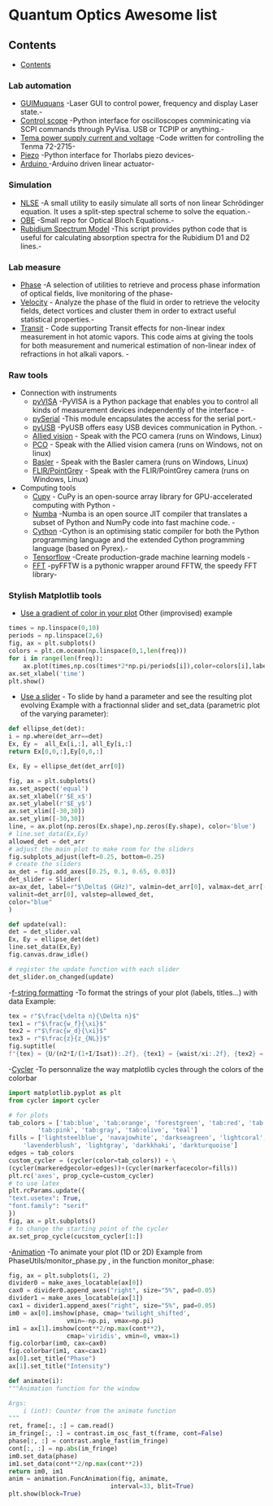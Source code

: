 # Quantum Optics Awesome list
## Contents

- [Contents](#contents)

### Lab automation
- [GUIMuquans](https://github.com/Quantum-Optics-LKB/GUIMuquans) -Laser GUI to control power, frequency and display Laser state.-
- [Control scope](https://github.com/Quantum-Optics-LKB/ScopeInterface) -Python interface for oscilloscopes comminicating via SCPI commands through PyVisa. USB or TCPIP or anything.-
- [Tema power supply current and voltage](https://github.com/Quantum-Optics-LKB/Power_Suply_RS232_Control) -Code written for controlling the Tenma 72-2715-
- [Piezo](https://github.com/Quantum-Optics-LKB/Piezo) -Python interface for Thorlabs piezo devices-
- [Arduino ](https://github.com/Quantum-Optics-LKB/Arduino_linear_actuator) -Arduino driven linear actuator-
### Simulation
- [NLSE](https://github.com/Quantum-Optics-LKB/NLSE) -A small utility to easily simulate all sorts of non linear Schrödinger equation. It uses a split-step spectral scheme to solve the equation.-
- [OBE](https://github.com/Quantum-Optics-LKB/OBE) -Small repo for Optical Bloch Equations.-
- [Rubidium Spectrum Model](https://github.com/DawesLab/rubidium) -This script provides python code that is useful for calculating absorption spectra for the Rubidium D1 and D2 lines.-
### Lab measure
- [Phase](https://github.com/Quantum-Optics-LKB/PhaseUtils) -A selection of utilities to retrieve and process phase information of optical fields, live monitoring of the phase-
- [Velocity](https://github.com/Quantum-Optics-LKB/Turbulence) - Analyze the phase of the fluid in order to retrieve the velocity fields, detect vortices and cluster them in order to extract useful statistical properties.-
- [Transit](https://github.com/Quantum-Optics-LKB/Transit) - Code supporting Transit effects for non-linear index measurement in hot atomic vapors. This code aims at giving the tools for both measurement and numerical estimation of non-linear index of refractions in hot alkali vapors. -
### Raw tools
- Connection with instruments
	- [pyVISA](https://pyvisa.readthedocs.io/en/latest/) -PyVISA is a Python package that enables you to control all kinds of measurement devices independently of the interface -
	- [pySerial](https://pypi.org/project/pyserial/) -This module encapsulates the access for the serial port.-
	- [pyUSB](https://pypi.org/project/pyusb/) -PyUSB offers easy USB devices communication in Python. -    
	- [Allied vision](https://www.alliedvision.com/en/products/vimba-sdk/) - Speak with the PCO camera (runs on Windows, Linux)
	- [PCO](https://www.pco-tech.com/software/camera-control-software/pcocamware/) - Speak with the Allied vision camera (runs on Windows, not on linux)
	- [Basler](https://github.com/basler/pypylon) - Speak with the Basler camera (runs on Windows, Linux)
	- [FLIR/PointGrey](https://www.flir.fr/products/flycapture-sdk/) - Speak with the FLIR/PointGrey camera (runs on Windows, Linux)
- Computing tools
	- [Cupy](https://cupy.dev/) -  CuPy is an open-source array library for GPU-accelerated computing with Python -
	- [Numba](https://numba.pydata.org/) -Numba is an open source JIT compiler that translates a subset of Python and NumPy code into fast machine code. -
	- [Cython](https://cython.org/) -Cython is an optimising static compiler for both the Python programming language and the extended Cython programming language (based on Pyrex).-
	- [Tensorflow](https://www.tensorflow.org//) -Create production-grade machine learning models -
	- [FFT](https://pyfftw.readthedocs.io/en/latest//) -pyFFTW is a pythonic wrapper around FFTW, the speedy FFT library-
        
### Stylish Matplotlib tools
- [Use a gradient of color in your plot](https://stackoverflow.com/questions/38208700/matplotlib-plot-lines-with-colors-through-colormap)
	Other (improvised) example
```python
times = np.linspace(0,10)
periods = np.linspace(2,6)
fig, ax = plt.subplots()
colors = plt.cm.ocean(np.linspace(0,1,len(freq)))
for i in range(len(freq)):
	ax.plot(times,np.cos(times*2*np.pi/periods[i]),color=colors[i],label=f'T={periods[i]}')
ax.set_xlabel('time')
plt.show()
```
	
- [Use a slider](https://matplotlib.org/stable/gallery/widgets/slider_demo.html) - To slide by hand a parameter and see the resulting plot evolving
Example with a fractionnal slider and set_data (parametric plot of the varying parameter):
```python
def ellipse_det(det):
i = np.where(det_arr==det)
Ex, Ey =  all_Ex[i,:], all_Ey[i,:]
return Ex[0,0,:],Ey[0,0,:]

Ex, Ey = ellipse_det(det_arr[0])

fig, ax = plt.subplots()
ax.set_aspect('equal')
ax.set_xlabel(r'$E_x$')
ax.set_ylabel(r'$E_y$')
ax.set_xlim([-30,30])
ax.set_ylim([-30,30])
line, = ax.plot(np.zeros(Ex.shape),np.zeros(Ey.shape), color='blue')
# line.set_data(Ex,Ey)
allowed_det = det_arr
# adjust the main plot to make room for the sliders
fig.subplots_adjust(left=0.25, bottom=0.25)
# create the sliders
ax_det = fig.add_axes([0.25, 0.1, 0.65, 0.03])
det_slider = Slider(
ax=ax_det, label=r"$\Delta$ (GHz)", valmin=det_arr[0], valmax=det_arr[-1],
valinit=det_arr[0], valstep=allowed_det,
color="blue"
)

def update(val):
det = det_slider.val
Ex, Ey = ellipse_det(det)
line.set_data(Ex,Ey)
fig.canvas.draw_idle()

# register the update function with each slider
det_slider.on_changed(update)
```

-[f-string formatting](https://realpython.com/python-f-strings/) -To format the strings of your plot (labels, titles...) with data
Example:
```python
tex = r"$\frac{\delta n}{\Delta n}$"
tex1 = r"$\frac{w_f}{\xi}$"
tex2 = r"$\frac{w_d}{\xi}$"
tex3 = r"$\frac{z}{z_{NL}}$"
fig.suptitle(
f"{tex} = {U/(n2*I/(1+I/Isat)):.2f}, {tex1} = {waist/xi:.2f}, {tex2} = {waist_d/xi:.2f}, {tex3} = {L/z_nl:.1f}")
```

-[Cycler](https://matplotlib.org/cycler/) -To personnalize the way matplotlib cycles through the colors of the colorbar
```python
import matplotlib.pyplot as plt
from cycler import cycler

# for plots
tab_colors = ['tab:blue', 'tab:orange', 'forestgreen', 'tab:red', 'tab:purple', 'tab:brown',
		'tab:pink', 'tab:gray', 'tab:olive', 'teal']
fills = ['lightsteelblue', 'navajowhite', 'darkseagreen', 'lightcoral', 'violet', 'indianred',
	'lavenderblush', 'lightgray', 'darkkhaki', 'darkturquoise']
edges = tab_colors
custom_cycler = (cycler(color=tab_colors)) + \
(cycler(markeredgecolor=edges))+(cycler(markerfacecolor=fills))
plt.rc('axes', prop_cycle=custom_cycler)
# to use latex
plt.rcParams.update({
"text.usetex": True,
"font.family": "serif"
})
fig, ax = plt.subplots()
# to change the starting point of the cycler
ax.set_prop_cycle(cucstom_cycler[1:])
```

-[Animation](https://matplotlib.org/stable/api/animation_api.html) -To animate your plot (1D or 2D)
Example from PhaseUtils/monitor_phase.py , in the function monitor_phase:
```python
fig, ax = plt.subplots(1, 2)
divider0 = make_axes_locatable(ax[0])
cax0 = divider0.append_axes("right", size="5%", pad=0.05)
divider1 = make_axes_locatable(ax[1])
cax1 = divider1.append_axes("right", size="5%", pad=0.05)
im0 = ax[0].imshow(phase, cmap='twilight_shifted',
				vmin=-np.pi, vmax=np.pi)
im1 = ax[1].imshow(cont**2/np.max(cont**2),
				cmap='viridis', vmin=0, vmax=1)
fig.colorbar(im0, cax=cax0)
fig.colorbar(im1, cax=cax1)
ax[0].set_title("Phase")
ax[1].set_title("Intensity")

def animate(i):
"""Animation function for the window

Args:
	i (int): Counter from the animate function
"""
ret, frame[:, :] = cam.read()
im_fringe[:, :] = contrast.im_osc_fast_t(frame, cont=False)
phase[:, :] = contrast.angle_fast(im_fringe)
cont[:, :] = np.abs(im_fringe)
im0.set_data(phase)
im1.set_data(cont**2/np.max(cont**2))
return im0, im1
anim = animation.FuncAnimation(fig, animate,
							interval=33, blit=True)
plt.show(block=True)
```



